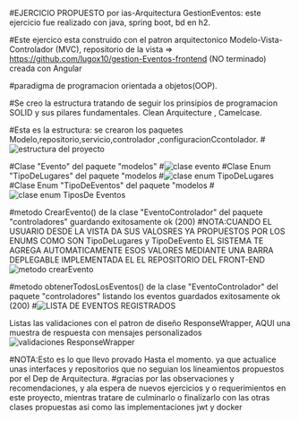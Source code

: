 #EJERCICIO PROPUESTO por ias-Arquitectura GestionEventos: este ejercicio fue realizado con java, spring boot, bd en h2.

#Este ejercico esta construido con el patron arquitectonico Modelo-Vista-Controlador (MVC),  repositorio de la vista => https://github.com/lugox10/gestion-Eventos-frontend (NO terminado) creada con Angular

#paradigma de programacion orientada a objetos(OOP).

#Se creo la estructura tratando de seguir los prinsipios de programacion SOLID y sus pilares fundamentales. Clean Arquitecture , Camelcase.

#Esta es la estructura: se crearon los paquetes Modelo,repositorio,servicio,controlador ,configuracionCcontolador.
#![estructura del proyecto](https://github.com/user-attachments/assets/4d6f1d77-b99e-4954-870f-4cb89e37ad1c)

#Clase "Evento" del paquete "modelos" 
#![clase evento](https://github.com/user-attachments/assets/d1cfb468-15cd-4b25-b29a-3e7538ad7f88)
#Clase Enum "TipoDeLugares" del paquete "modelos
#![clase enum TipoDeLugares](https://github.com/user-attachments/assets/a5ef4e22-0eb3-4c4c-9b89-9d89b6d13c9b)
#Clase Enum "TipoDeEventos" del paquete "modelos
#![clase enum TiposDe Eventos](https://github.com/user-attachments/assets/dd8c0c71-1f9a-405e-afb3-8b5bb0b91375)

#metodo CrearEvento() de la clase "EventoControlador" del paquete "controladores" guardando exitosamente ok (200)
#NOTA:CUANDO EL USUARIO DESDE LA VISTA DA SUS VALOSRES YA PROPUESTOS POR LOS ENUMS COMO SON TipoDeLugares y TipoDeEvento EL SISTEMA TE AGREGA AUTOMATICAMENTE ESOS VALORES MEDIANTE UNA BARRA DEPLEGABLE IMPLEMENTADA EL EL REPOSITORIO DEL FRONT-END
![metodo crearEvento](https://github.com/user-attachments/assets/9f57e8ba-a528-4891-b07d-b9dacd8cccdf)

#metodo obtenerTodosLosEventos() de la clase "EventoControlador" del paquete "controladores" listando los eventos guardados exitosamente ok (200)
#![LISTA DE EVENTOS REGISTRADOS](https://github.com/user-attachments/assets/ba11376c-ecaa-48dc-adc1-6ce735374945)

Listas las validaciones con el patron de diseño ResponseWrapper,
AQUI una muestra de respuesta con mensajes personalizados
![validaciones ResponseWrapper](https://github.com/user-attachments/assets/ddff8857-06ac-4104-aabc-b918f889e065)


#NOTA:Esto es lo que llevo provado Hasta el momento. ya que actualice unas interfaces y repositorios que no seguian los lineamientos propuestos por el Dep de Arquitectura.
#gracias por las observaciones y recomendaciones, y ala espera de nuevos ejercicios y o requerimientos en este proyecto, mientras tratare de culminarlo o finalizarlo con las otras clases propuestas asi como las implementaciones  jwt y docker 



